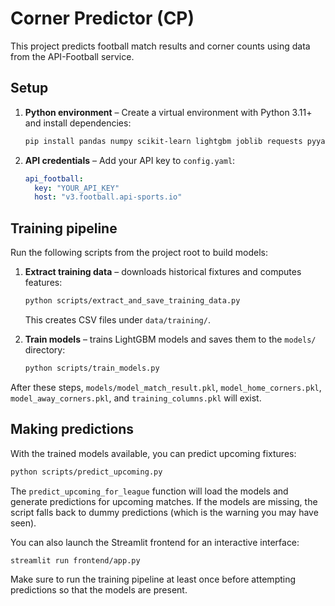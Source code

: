 # Corner Predictor (CP)

This project predicts football match results and corner counts using data from the API-Football service.

## Setup

1. **Python environment** – Create a virtual environment with Python 3.11+ and install dependencies:
   ```bash
   pip install pandas numpy scikit-learn lightgbm joblib requests pyyaml streamlit
   ```

2. **API credentials** – Add your API key to `config.yaml`:
   ```yaml
   api_football:
     key: "YOUR_API_KEY"
     host: "v3.football.api-sports.io"
   ```

## Training pipeline

Run the following scripts from the project root to build models:

1. **Extract training data** – downloads historical fixtures and computes features:
   ```bash
   python scripts/extract_and_save_training_data.py
   ```
   This creates CSV files under `data/training/`.

2. **Train models** – trains LightGBM models and saves them to the `models/` directory:
   ```bash
   python scripts/train_models.py
   ```

After these steps, `models/model_match_result.pkl`, `model_home_corners.pkl`,
`model_away_corners.pkl`, and `training_columns.pkl` will exist.

## Making predictions

With the trained models available, you can predict upcoming fixtures:

```bash
python scripts/predict_upcoming.py
```

The `predict_upcoming_for_league` function will load the models and generate
predictions for upcoming matches. If the models are missing, the script falls
back to dummy predictions (which is the warning you may have seen).

You can also launch the Streamlit frontend for an interactive interface:

```bash
streamlit run frontend/app.py
```

Make sure to run the training pipeline at least once before attempting
predictions so that the models are present.
